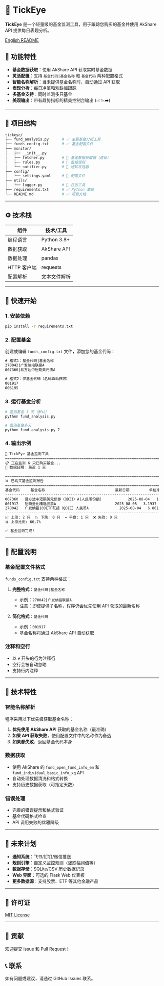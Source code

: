 # 🦉 TickEye

**TickEye** 是一个轻量级的基金监测工具，用于跟踪您购买的基金并使用 AkShare API 提供每日表现分析。

[English README](README.md)

## 📌 功能特性

- **基金数据获取**：使用 AkShare API 获取实时基金数据
- **灵活配置**：支持 `基金代码|基金名称` 和 `基金代码` 两种配置格式
- **智能名称解析**：当未提供基金名称时，自动通过 API 获取
- **表现分析**：每日净值和涨跌幅跟踪
- **多基金支持**：同时监测多只基金
- **美观输出**：带有趋势指标的精美控制台输出 (📈📉➡️)

---

## 🧱 项目结构

```sh
tickeye/
├── fund_analysis.py      # ✅ 主要基金分析工具
├── funds_config.txt      # ✅ 基金配置文件
├── monitor/
│   ├── __init__.py
│   ├── fetcher.py        # 🚧 基金数据获取器（遗留）
│   ├── rules.py          # 🚧 监控规则
│   └── notifier.py       # 🚧 通知发送器
├── config/
│   └── settings.yaml     # 🚧 配置文件
├── utils/
│   └── logger.py         # 🚧 日志工具
├── requirements.txt      # ✅ Python 依赖
└── README.md             # ✅ 项目文档
```

---

## ⚙️ 技术栈

| 组件         | 技术/工具                    |
|-------------|------------------------------|
| 编程语言      | Python 3.8+                  |
| 数据获取      | AkShare API                   |
| 数据处理      | pandas                        |
| HTTP 客户端   | requests                      |
| 配置解析      | 文本文件解析                   |

---

## 🚀 快速开始

### 1. 安装依赖

```bash
pip install -r requirements.txt
```

### 2. 配置基金

创建或编辑 `funds_config.txt` 文件，添加您的基金代码：

```txt
# 格式1：基金代码|基金名称
270042|广发纳指联接A
007360|易方达中短期美元债A

# 格式2：仅基金代码（名称自动获取）
001917
006195
```

### 3. 运行基金分析

```bash
# 监测基金 1 天（默认）
python fund_analysis.py

# 监测基金多天
python fund_analysis.py 7
```

### 4. 输出示例

```txt
🦉 TickEye 基金监测工具
====================================================================================================
📋 正在监测 6 只已购买基金...
📅 数据日期: 最近 1 天

====================================================================================================
📊 已购买基金监测报告
====================================================================================================
基金代码     基金名称                                最新日期         单位净值       涨跌幅        趋势   状态        
----------------------------------------------------------------------------------------------------
007360   易方达中短期美元债券（QDII）A(人民币份额)            2025-08-04   1.2049     0.00%      ➡️   正常        
001917   招商量化精选股票A                           2025-08-05   3.1937     0.98%      📈    正常        
270042   广发纳指100ETF联接（QDII）人民币A              2025-08-04   6.8615     1.67%      📈    正常        
----------------------------------------------------------------------------------------------------
📈 上涨: 2 只  📉 下跌: 0 只  ➡️ 平盘: 1 只  ❌ 失败: 0 只
📊 上涨比例: 66.7%

✅ 基金监测完成!
```

---

## 📌 配置说明

### 基金配置文件格式

`funds_config.txt` 支持两种格式：

1. **完整格式**：`基金代码|基金名称`
   - 示例：`270042|广发纳指联接A`
   - 注意：即使提供了名称，程序仍会优先使用 API 获取的最新名称

2. **简化格式**：`基金代码`
   - 示例：`001917`
   - 基金名称将通过 AkShare API 自动获取

### 注释和空行

- 以 `#` 开头的行为注释行
- 空行会被自动忽略
- 支持行内注释

---

## 🔧 技术特性

### 智能名称解析

程序采用以下优先级获取基金名称：

1. **优先使用 AkShare API** 获取的基金名称（最准确）
2. **如果 API 获取失败**，使用配置文件中的名称作为备选
3. **如果都失败**，返回基金代码本身

### 数据获取

- 使用 AkShare 的 `fund_open_fund_info_em` 和 `fund_individual_basic_info_xq` API
- 自动处理数据清洗和格式转换
- 支持历史数据获取（可指定天数）

### 错误处理

- 完善的错误提示和格式验证
- 基金代码格式检查
- API 调用失败的优雅降级

---

## 📌 未来计划

- **通知系统**：飞书/钉钉/微信推送
- **规则引擎**：自定义监控规则（涨跌幅阈值等）
- **数据存储**：SQLite/CSV 历史数据记录
- **Web 界面**：可选的 Flask Web 仪表板
- **更多数据源**：支持股票、ETF 等其他金融产品

---

## 📄 许可证

[MIT License](LICENSE)

---

## 🤝 贡献

欢迎提交 Issue 和 Pull Request！

## 📞 联系

如有问题或建议，请通过 GitHub Issues 联系。
